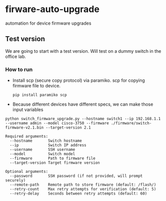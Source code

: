 # firware-auto-upgrade
automation for device firmware upgrades



## Test version
We are going to start with a test version. Will test on a dummy switch in the office lab.


### How to run
- Install scp (secure copy protocol) via paramiko. scp for copying firmware file to device.
    ```
    pip install paramiko scp
    ```
- Because different devices have different specs, we can make those input variables
```
python switch_firmware_upgrade.py --hostname switch1 --ip 192.168.1.1 --username admin --model cisco-3750 --firmware ./firmware/switch-firmware-v2.1.bin --target-version 2.1 
```

```
Required arguments:
  --hostname       Switch hostname
  --ip             Switch IP address
  --username       SSH username
  --model          Switch model
  --firmware       Path to firmware file
  --target-version Target firmware version

Optional arguments:
  --password       SSH password (if not provided, will prompt securely)
  --remote-path    Remote path to store firmware (default: /flash/)
  --retry-count    Max retry attempts for verification (default: 5)
  --retry-delay    Seconds between retry attempts (default: 60)
```